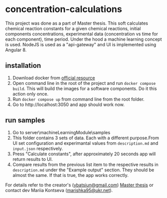 # concentration-calculations

This project was done as a part of Master thesis. This soft calculates chemical reaction constants for a given chemical reactions, initial components concentrations,
experimental data (concentration vs time for each component), time period. Under the hood a machine learning concept is used. NodeJS is used as a "api-gateway" and UI is 
implemented using Angular 8.

## installation

1. Download docker from [official resource](https://docs.docker.com/get-docker/)
2. Open command line in the root of the project and run `docker compose build`. This will build the images for a software components. Do it this action only once.
3. Run `docker compose up` from command line from the root folder.
4. Go to http://localhost:3050 and app should work now.

## run samples

1. Go to server\machineLearningModule\samples
2. This folder contains 3 sets of data. Each with a different purpose.From UI set configuration and experimantal values from `description.md` and `input.json` respectively.
3. Press "Calculate constants", after approximately 20 seconds app will return results to UI.
4. Compare results from the previous list item to the respective results in `description.md` under the "Example output" section. They should be almost the same.
  If that is true, the app works correctly.
  
  
For details refer to the creator's (ybatsiun@gmail.com) [Master thesis](https://drive.google.com/file/d/1OCu9oY4p88GcZwdZEF55ZjX6YaZYkVEp/view?usp=sharing) or contact dev Mariia Kontseva (marishka95@ukr.net).
